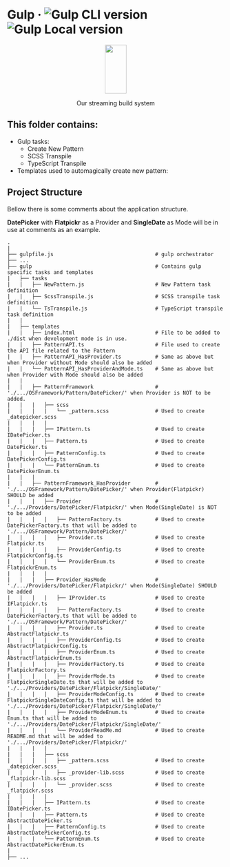 # Gulp · ![Gulp CLI version](https://img.shields.io/badge/gulp--cli-v2.3.0-informational) ![Gulp Local version](https://img.shields.io/badge/gulp--local-v4.0.2-informational)

<p align="center">
  <a href="https://gulpjs.com">
    <img height="113" width="50" src="https://raw.githubusercontent.com/gulpjs/artwork/master/gulp-2x.png">
  </a>
  <p align="center">Our streaming build system</p>
</p>


## This folder contains:

<ul>
    <li>
        Gulp tasks:
            <ul>
                <li>Create New Pattern</li>
                <li>SCSS Transpile</li>
                <li>TypeScript Transpile</li>
            </ul>
    </li>
    <li>Templates used to automagically create new pattern:</li>
</ul>

## Project Structure

Bellow there is some comments about the application structure.

<strong>DatePicker</strong> with <strong>Flatpickr</strong> as a Provider and <strong>SingleDate</strong> as Mode will be in use at comments as an example.

    .
    |
    ├── gulpfile.js                                 # gulp orchestrator
    ├── ...
    ├── gulp                                        # Contains gulp specific tasks and templates
    |   ├── tasks
    |   |   ├── NewPattern.js                       # New Pattern task definition
    |   |   ├── ScssTranspile.js                    # SCSS transpile task definition
    |   |   └── TsTranspile.js                      # TypeScript transpile task definition
    |   |
    |   ├── templates
    |   |   ├── index.html                          # File to be added to ./dist when development mode is in use.
    |   |   ├── PatternAPI.ts                       # File used to create the API file related to the Pattern
    |   |   ├── PatternAPI_HasProvider.ts           # Same as above but when Provider without Mode should also be added
    |   |   └── PatternAPI_HasProviderAndMode.ts    # Same as above but when Provider with Mode should also be added
    |   |
    |   |   ├── PatternFramework                    # './.../OSFramework/Pattern/DatePicker/' when Provider is NOT to be added.
    |   |   |   ├── scss
    |   |   |   |   └── _pattern.scss               # Used to create _datepicker.scss
    |   |   |   |
    |   |   |   ├── IPattern.ts                     # Used to create IDatePicker.ts
    |   |   |   ├── Pattern.ts                      # Used to create DatePicker.ts
    |   |   |   ├── PatternConfig.ts                # Used to create DatePickerConfig.ts
    |   |   |   └── PatternEnum.ts                  # Used to create DatePickerEnum.ts
    |   |   |
    |   |   ├── PatternFramework_HasProvider        # './.../OSFramework/Pattern/DatePicker/' when Provider(Flatpickr) SHOULD be added
    |   |   |   ├── Provider                        # './.../Providers/DatePicker/Flatpickr/' when Mode(SingleDate) is NOT to be added
    |   |   |   |   ├── PatternFactory.ts           # Used to create DatePickerFactory.ts that will be added to './.../OSFramework/Pattern/DatePicker/'
    |   |   |   |   ├── Provider.ts                 # Used to create Flatpickr.ts
    |   |   |   |   ├── ProviderConfig.ts           # Used to create FlatpickrConfig.ts
    |   |   |   |   └── ProviderEnum.ts             # Used to create FlatpickrEnum.ts
    |   |   |   |
    |   |   |   ├── Provider_HasMode                # './.../Providers/DatePicker/Flatpickr/' when Mode(SingleDate) SHOULD be added
    |   |   |   |   ├── IProvider.ts                # Used to create IFlatpickr.ts
    |   |   |   |   ├── PatternFactory.ts           # Used to create DatePickerFactory.ts that will be added to './.../OSFramework/Pattern/DatePicker/'
    |   |   |   |   ├── Provider.ts                 # Used to create AbstractFlatpickr.ts
    |   |   |   |   ├── ProviderConfig.ts           # Used to create AbstractFlatpickrConfig.ts
    |   |   |   |   ├── ProviderEnum.ts             # Used to create AbstractFlatpickrEnum.ts
    |   |   |   |   ├── ProviderFactory.ts          # Used to create FlatpickrFactory.ts
    |   |   |   |   ├── ProviderMode.ts             # Used to create FlatpickrSingleDate.ts that will be added to './.../Providers/DatePicker/Flatpickr/SingleDate/'
    |   |   |   |   ├── ProviderModeConfig.ts       # Used to create FlatpickrSingleDateConfig.ts that will be added to './.../Providers/DatePicker/Flatpickr/SingleDate/'
    |   |   |   |   ├── ProviderModeEnum.ts         # Used to create Enum.ts that will be added to './.../Providers/DatePicker/Flatpickr/SingleDate/'
    |   |   |   |   └── ProviderReadMe.md           # Used to create README.md that will be added to './.../Providers/DatePicker/Flatpickr/'
    |   |   |   |
    |   |   |   ├── scss
    |   |   |   |   ├── _pattern.scss               # Used to create _datepicker.scss
    |   |   |   |   ├── _provider-lib.scss          # Used to create _flatpickr-lib.scss
    |   |   |   |   └── _provider.scss              # Used to create _flatpickr.scss
    |   |   |   |
    |   |   |   ├── IPattern.ts                     # Used to create IDatePicker.ts
    |   |   |   ├── Pattern.ts                      # Used to create AbstractDatePicker.ts
    |   |   |   ├── PatternConfig.ts                # Used to create AbstractDatePickerConfig.ts
    |   |   |   └── PatternEnum.ts                  # Used to create AbstractDatePickerEnum.ts
    |
    ├── ...

